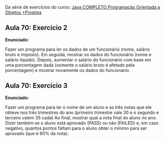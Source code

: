 
Da série de exercícios do curso:  [Java COMPLETO Programação Orientada a Objetos +Projetos](https://ibm-learning.udemy.com/course/java-curso-completo/)

## **Aula 70: Exercício 2**


**Enunciado:**

Fazer um programa para ler os dados de um funcionário (nome, salário bruto e imposto). Em seguida, mostrar os dados do funcionário (nome e salário líquido).
Depois, aumentar o salário do funcionário com base em uma porcentagem dada (somente o salário bruto é afetado pela porcentagem) e mostrar novamente os dados do funcionário.


## **Aula 70: Exercício 3**

**Enunciado:**

Fazer um programa para ler o nome de um aluno e as três notas que ele obteve nos três trimestres do ano (primeiro trimestre vale 30 e o segundo e terceiro valem 35 cada)
Ao final, mostrar qual a nota final do aluno no ano. Dizer também se o aluno está aprovado (PASS) ou não (FAILED) e, em caso negativo, quantos pontos faltam para o aluno obter o mínimo para ser aprovado (que é 60% da nota). 
